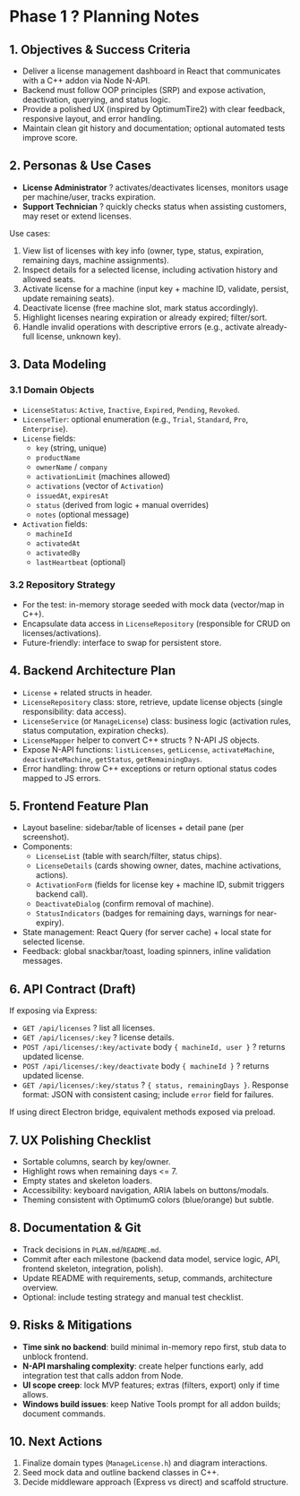 # Phase 1 ? Planning Notes

## 1. Objectives & Success Criteria
- Deliver a license management dashboard in React that communicates with a C++ addon via Node N-API.
- Backend must follow OOP principles (SRP) and expose activation, deactivation, querying, and status logic.
- Provide a polished UX (inspired by OptimumTire2) with clear feedback, responsive layout, and error handling.
- Maintain clean git history and documentation; optional automated tests improve score.

## 2. Personas & Use Cases
- **License Administrator** ? activates/deactivates licenses, monitors usage per machine/user, tracks expiration.
- **Support Technician** ? quickly checks status when assisting customers, may reset or extend licenses.

Use cases:
1. View list of licenses with key info (owner, type, status, expiration, remaining days, machine assignments).
2. Inspect details for a selected license, including activation history and allowed seats.
3. Activate license for a machine (input key + machine ID, validate, persist, update remaining seats).
4. Deactivate license (free machine slot, mark status accordingly).
5. Highlight licenses nearing expiration or already expired; filter/sort.
6. Handle invalid operations with descriptive errors (e.g., activate already-full license, unknown key).

## 3. Data Modeling
### 3.1 Domain Objects
- `LicenseStatus`: `Active`, `Inactive`, `Expired`, `Pending`, `Revoked`.
- `LicenseTier`: optional enumeration (e.g., `Trial`, `Standard`, `Pro`, `Enterprise`).
- `License` fields:
  - `key` (string, unique)
  - `productName`
  - `ownerName` / `company`
  - `activationLimit` (machines allowed)
  - `activations` (vector of `Activation`)
  - `issuedAt`, `expiresAt`
  - `status` (derived from logic + manual overrides)
  - `notes` (optional message)
- `Activation` fields:
  - `machineId`
  - `activatedAt`
  - `activatedBy`
  - `lastHeartbeat` (optional)

### 3.2 Repository Strategy
- For the test: in-memory storage seeded with mock data (vector/map in C++).
- Encapsulate data access in `LicenseRepository` (responsible for CRUD on licenses/activations).
- Future-friendly: interface to swap for persistent store.

## 4. Backend Architecture Plan
- `License` + related structs in header.
- `LicenseRepository` class: store, retrieve, update license objects (single responsibility: data access).
- `LicenseService` (or `ManageLicense`) class: business logic (activation rules, status computation, expiration checks).
- `LicenseMapper` helper to convert C++ structs ? N-API JS objects.
- Expose N-API functions: `listLicenses`, `getLicense`, `activateMachine`, `deactivateMachine`, `getStatus`, `getRemainingDays`.
- Error handling: throw C++ exceptions or return optional status codes mapped to JS errors.

## 5. Frontend Feature Plan
- Layout baseline: sidebar/table of licenses + detail pane (per screenshot).
- Components:
  - `LicenseList` (table with search/filter, status chips).
  - `LicenseDetails` (cards showing owner, dates, machine activations, actions).
  - `ActivationForm` (fields for license key + machine ID, submit triggers backend call).
  - `DeactivateDialog` (confirm removal of machine).
  - `StatusIndicators` (badges for remaining days, warnings for near-expiry).
- State management: React Query (for server cache) + local state for selected license.
- Feedback: global snackbar/toast, loading spinners, inline validation messages.

## 6. API Contract (Draft)
If exposing via Express:
- `GET /api/licenses` ? list all licenses.
- `GET /api/licenses/:key` ? license details.
- `POST /api/licenses/:key/activate` body `{ machineId, user }` ? returns updated license.
- `POST /api/licenses/:key/deactivate` body `{ machineId }` ? returns updated license.
- `GET /api/licenses/:key/status` ? `{ status, remainingDays }`.
Response format: JSON with consistent casing; include `error` field for failures.

If using direct Electron bridge, equivalent methods exposed via preload.

## 7. UX Polishing Checklist
- Sortable columns, search by key/owner.
- Highlight rows when remaining days <= 7.
- Empty states and skeleton loaders.
- Accessibility: keyboard navigation, ARIA labels on buttons/modals.
- Theming consistent with OptimumG colors (blue/orange) but subtle.

## 8. Documentation & Git
- Track decisions in `PLAN.md`/`README.md`.
- Commit after each milestone (backend data model, service logic, API, frontend skeleton, integration, polish).
- Update README with requirements, setup, commands, architecture overview.
- Optional: include testing strategy and manual test checklist.

## 9. Risks & Mitigations
- **Time sink no backend**: build minimal in-memory repo first, stub data to unblock frontend.
- **N-API marshaling complexity**: create helper functions early, add integration test that calls addon from Node.
- **UI scope creep**: lock MVP features; extras (filters, export) only if time allows.
- **Windows build issues**: keep Native Tools prompt for all addon builds; document commands.

## 10. Next Actions
1. Finalize domain types (`ManageLicense.h`) and diagram interactions.
2. Seed mock data and outline backend classes in C++.
3. Decide middleware approach (Express vs direct) and scaffold structure.

